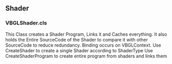 ## Shader
### VBGLShader.cls
This Class creates a Shader Program, Links it and Caches everything.
It also holds the Entire SourceCode of the Shader to compare it with other SourceCode to reduce redundancy.
Binding occurs on VBGLContext.
Use CreateShader to create a single Shader according to ShaderType
Use CreateShaderProgram to create entire program from shaders and links them